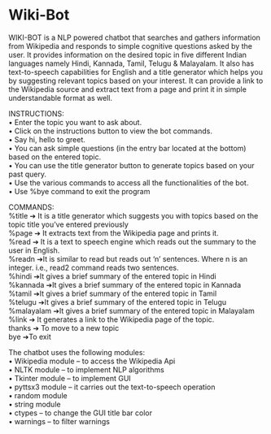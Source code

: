 # Wiki-Bot
WIKI-BOT is a NLP powered chatbot that searches and gathers information from Wikipedia and 
responds to simple cognitive questions asked by the user. It provides information on the desired 
topic in five different Indian languages namely Hindi, Kannada, Tamil, Telugu & Malayalam. It 
also has text-to-speech capabilities for English and a title generator which helps you by 
suggesting relevant topics based on your interest. It can provide a link to the Wikipedia source 
and extract text from a page and print it in simple understandable format as well.

INSTRUCTIONS:<br>
• Enter the topic you want to ask about.<br>
• Click on the instructions button to view the bot commands.<br>
• Say hi, hello to greet.<br>
• You can ask simple questions (in the entry bar located at the bottom) based on the entered topic.<br>
• You can use the title generator button to generate topics based on your past query.<br>
• Use the various commands to access all the functionalities of the bot.<br>
• Use %bye command to exit the program<br>

COMMANDS:<br>
  %title ➔ It is a title generator which suggests you with topics based on the topic title you’ve entered previously<br>
  %page ➔ It extracts text from the Wikipedia page and prints it.<br>
  %read ➔ It is a text to speech engine which reads out the summary to the user in English.<br>
  %readn ➔It is similar to read but reads out ‘n’ sentences. Where n is an integer. i.e., read2 command reads two sentences.<br>
  %hindi ➔It gives a brief summary of the entered topic in Hindi<br>
  %kannada ➔It gives a brief summary of the entered topic in Kannada<br>
  %tamil ➔It gives a brief summary of the entered topic in Tamil<br>
  %telugu ➔It gives a brief summary of the entered topic in Telugu<br>
  %malayalam ➔It gives a brief summary of the entered topic in Malayalam<br>
  %link ➔ It generates a link to the Wikipedia page of the topic.<br>
  thanks ➔ To move to a new topic<br>
  bye ➔To exit<br>
  
  The chatbot uses the following modules:<br>
• Wikipedia module – to access the Wikipedia Api<br>
• NLTK module – to implement NLP algorithms<br>
• Tkinter module – to implement GUI<br>
• pyttsx3 module – it carries out the text-to-speech operation<br>
• random module <br>
• string module<br>
• ctypes – to change the GUI title bar color<br>
• warnings – to filter warnings<br>
